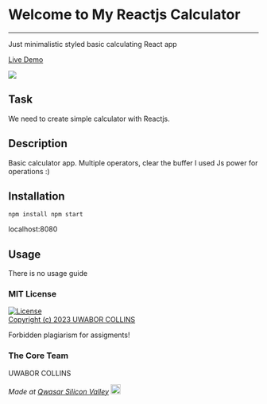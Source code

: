 # Welcome to My Reactjs Calculator
***
Just minimalistic styled basic calculating React app

[Live Demo](https://uwabor-reactjs-calculator.netlify.app/)

<img src="https://theazimjon.netlify.app/assets/img/portfolio/calculator1.png" />


## Task
We need to create simple calculator with Reactjs. 

## Description
Basic calculator app. Multiple operators, clear the buffer
I used Js power for operations :)

## Installation
``
    npm install
    npm start
``

localhost:8080


## Usage
There is no usage guide


### MIT License
[![License](https://img.shields.io/badge/License-MIT-yellowgreen.svg)](https://opensource.org/licenses/Apache-2.0])  
<a href="https://github.com/theazimjon/my-reactjs-calculator/blob/main/LICENSE.md" > Copyright (c) 2023 UWABOR COLLINS</a>
<p> Forbidden plagiarism for assigments! </p>


### The Core Team
UWABOR COLLINS

<span><i>Made at <a href='https://qwasar.io'>Qwasar Silicon Valley</a></i></span>
<span><img alt='Qwasar Silicon Valley Logo' src='https://storage.googleapis.com/qwasar-public/qwasar-logo_50x50.png' width='20px'></span>
